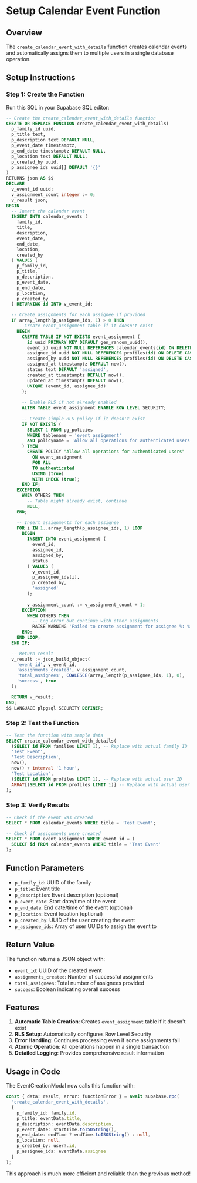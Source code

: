 # Setup Calendar Event Function

## Overview
The `create_calendar_event_with_details` function creates calendar events and automatically assigns them to multiple users in a single database operation.

## Setup Instructions

### Step 1: Create the Function
Run this SQL in your Supabase SQL editor:

```sql
-- Create the create_calendar_event_with_details function
CREATE OR REPLACE FUNCTION create_calendar_event_with_details(
  p_family_id uuid,
  p_title text,
  p_description text DEFAULT NULL,
  p_event_date timestamptz,
  p_end_date timestamptz DEFAULT NULL,
  p_location text DEFAULT NULL,
  p_created_by uuid,
  p_assignee_ids uuid[] DEFAULT '{}'
)
RETURNS json AS $$
DECLARE
  v_event_id uuid;
  v_assignment_count integer := 0;
  v_result json;
BEGIN
  -- Insert the calendar event
  INSERT INTO calendar_events (
    family_id,
    title,
    description,
    event_date,
    end_date,
    location,
    created_by
  ) VALUES (
    p_family_id,
    p_title,
    p_description,
    p_event_date,
    p_end_date,
    p_location,
    p_created_by
  ) RETURNING id INTO v_event_id;

  -- Create assignments for each assignee if provided
  IF array_length(p_assignee_ids, 1) > 0 THEN
    -- Create event_assignment table if it doesn't exist
    BEGIN
      CREATE TABLE IF NOT EXISTS event_assignment (
        id uuid PRIMARY KEY DEFAULT gen_random_uuid(),
        event_id uuid NOT NULL REFERENCES calendar_events(id) ON DELETE CASCADE,
        assignee_id uuid NOT NULL REFERENCES profiles(id) ON DELETE CASCADE,
        assigned_by uuid NOT NULL REFERENCES profiles(id) ON DELETE CASCADE,
        assigned_at timestamptz DEFAULT now(),
        status text DEFAULT 'assigned',
        created_at timestamptz DEFAULT now(),
        updated_at timestamptz DEFAULT now(),
        UNIQUE (event_id, assignee_id)
      );
      
      -- Enable RLS if not already enabled
      ALTER TABLE event_assignment ENABLE ROW LEVEL SECURITY;
      
      -- Create simple RLS policy if it doesn't exist
      IF NOT EXISTS (
        SELECT 1 FROM pg_policies 
        WHERE tablename = 'event_assignment' 
        AND policyname = 'Allow all operations for authenticated users'
      ) THEN
        CREATE POLICY "Allow all operations for authenticated users"
          ON event_assignment
          FOR ALL
          TO authenticated
          USING (true)
          WITH CHECK (true);
      END IF;
    EXCEPTION
      WHEN OTHERS THEN
        -- Table might already exist, continue
        NULL;
    END;

    -- Insert assignments for each assignee
    FOR i IN 1..array_length(p_assignee_ids, 1) LOOP
      BEGIN
        INSERT INTO event_assignment (
          event_id,
          assignee_id,
          assigned_by,
          status
        ) VALUES (
          v_event_id,
          p_assignee_ids[i],
          p_created_by,
          'assigned'
        );
        
        v_assignment_count := v_assignment_count + 1;
      EXCEPTION
        WHEN OTHERS THEN
          -- Log error but continue with other assignments
          RAISE WARNING 'Failed to create assignment for assignee %: %', p_assignee_ids[i], SQLERRM;
      END;
    END LOOP;
  END IF;

  -- Return result
  v_result := json_build_object(
    'event_id', v_event_id,
    'assignments_created', v_assignment_count,
    'total_assignees', COALESCE(array_length(p_assignee_ids, 1), 0),
    'success', true
  );

  RETURN v_result;
END;
$$ LANGUAGE plpgsql SECURITY DEFINER;
```

### Step 2: Test the Function
```sql
-- Test the function with sample data
SELECT create_calendar_event_with_details(
  (SELECT id FROM families LIMIT 1), -- Replace with actual family ID
  'Test Event',
  'Test Description',
  now(),
  now() + interval '1 hour',
  'Test Location',
  (SELECT id FROM profiles LIMIT 1), -- Replace with actual user ID
  ARRAY[(SELECT id FROM profiles LIMIT 1)] -- Replace with actual user IDs
);
```

### Step 3: Verify Results
```sql
-- Check if the event was created
SELECT * FROM calendar_events WHERE title = 'Test Event';

-- Check if assignments were created
SELECT * FROM event_assignment WHERE event_id = (
  SELECT id FROM calendar_events WHERE title = 'Test Event'
);
```

## Function Parameters

- `p_family_id`: UUID of the family
- `p_title`: Event title
- `p_description`: Event description (optional)
- `p_event_date`: Start date/time of the event
- `p_end_date`: End date/time of the event (optional)
- `p_location`: Event location (optional)
- `p_created_by`: UUID of the user creating the event
- `p_assignee_ids`: Array of user UUIDs to assign the event to

## Return Value

The function returns a JSON object with:
- `event_id`: UUID of the created event
- `assignments_created`: Number of successful assignments
- `total_assignees`: Total number of assignees provided
- `success`: Boolean indicating overall success

## Features

1. **Automatic Table Creation**: Creates `event_assignment` table if it doesn't exist
2. **RLS Setup**: Automatically configures Row Level Security
3. **Error Handling**: Continues processing even if some assignments fail
4. **Atomic Operation**: All operations happen in a single transaction
5. **Detailed Logging**: Provides comprehensive result information

## Usage in Code

The EventCreationModal now calls this function with:
```typescript
const { data: result, error: functionError } = await supabase.rpc(
  'create_calendar_event_with_details',
  {
    p_family_id: family.id,
    p_title: eventData.title,
    p_description: eventData.description,
    p_event_date: startTime.toISOString(),
    p_end_date: endTime ? endTime.toISOString() : null,
    p_location: null,
    p_created_by: user?.id,
    p_assignee_ids: eventData.assignee
  }
);
```

This approach is much more efficient and reliable than the previous method!
